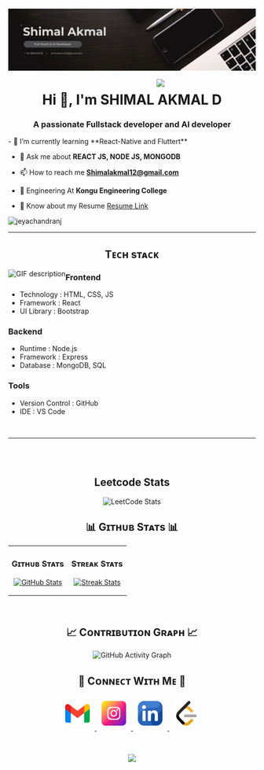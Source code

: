 ![Sanjay  Banner Image](./Banner.png)
<div>
  <img align="right" width="40%" src="https://owlbertsio-resized.s3.amazonaws.com/Popper.psd.full.png">
</div>

<h1 align="center">Hi 👋, I'm SHIMAL AKMAL D </h1>
<h3 align="center">A passionate Fullstack developer and AI developer</h3>
- 🌱 I’m currently learning **React-Native and Fluttert**

- 💬 Ask me about **REACT JS, NODE JS, MONGODB**

- 📫 How to reach me **Shimalakmal12@gmail.com**

- 🤖 Engineering At **Kongu Engineering College**

- 📄 Know about my Resume [Resume Link](https://github.com/Shimal007/Shimal007/blob/main/23ALR099.pdf)

<p align="left">
  <img src="https://komarev.com/ghpvc/?username=Shimal007&label=Profile%20views&color=770677&style=for-the-badge&logo=star" alt="jeyachandranj" style="padding-right:20px;" />
</p>

---


<h2 align="center">Tᴇᴄʜ sᴛᴀᴄᴋ</h2> 
<picture>
  <source media="(prefers-color-scheme: dark)" srcset="./Skills_Animation_Dark.gif">
  <source media="(prefers-color-scheme: light)" srcset="./Skills_Animation_White.gif">
  <img align="left" alt="GIF description" src="./Skills_Animation_White.gif">
</picture>

<h3 align="left">Frontend</h3>
<ul>
  <li><span>Technology : </span> <span>HTML, CSS, JS</span></li>
  <li><span>Framework  : </span> <span>React</span></li>
  <li><span>UI Library :</span> <span> Bootstrap</span></li>
</ul>

<h3 align="left">Backend</h3>
<ul>
  <li><span>Runtime   : </span> <span>Node.js</span></li>
  <li><span>Framework : </span> <span>Express</span></li>
  <li><span>Database  : </span> <span>MongoDB, SQL</span></li>
</ul>

<h3 align="left">Tools</h3>
<ul>
  <li><span>Version Control : </span> <span>GitHub</span></li>
  <li><span>IDE             : </span> <span>VS Code</span></li>
</ul>
<br />


---

<br />
<br />

<h2 align="center"> Leetcode Stats </h2>
<p align="center">
  <img src="https://leetcard.jacoblin.cool/Shimal07?theme=dark&font=source_code_pro&ext=heatmap" alt="LeetCode Stats">
</p>





<!--Github stats Table--> 
<h2 align="center">📊 Gɪᴛʜᴜʙ Sᴛᴀᴛs 📊</h2>

<table width="100%">
  <tr>
    <td width="50%">
      <h3 align="center"><strong>Gɪᴛʜᴜʙ Sᴛᴀᴛs</strong></h3>
      <p align="center">
        <a href="https://github.com/Shimal007">
          <img align="center" src="https://github-readme-stats.vercel.app/api?username=Shimal007&count_private=true&show_icons=true&theme=nightowl&bg_color=0,000000,441350&title_color=c56a90&text_color=ffffff&rank_icon=github&hide=prs,issues,contribs&show=reviews,prs_merged,prs_merged_percentage" alt="GitHub Stats" />
        </a>
      </p>
    </td>
    <td width="50%">
      <h3 align="center"><strong>Sᴛʀᴇᴀᴋ Sᴛᴀᴛs</strong></h3>
      <p align="center">
  <a href="https://github.com/shimal007">
    <img align="center" src="https://streak-stats.demolab.com?user=shimal007&theme=nightowl&background=0,000000,441350&fire=ffeb95&ring=ffeb95&sideNums=ffffff&sideLabels=ffffff&dates=c56a90&currStreakNum=ffffff" alt="Streak Stats" />
  </a>
</p>
    </td>
  </tr>
</table>
<br />

<!--Contribution Graph-->
<h2 align="center">📈 Cᴏɴᴛʀɪʙᴜᴛɪᴏɴ Gʀᴀᴘʜ 📈</h2>
<p align="center">
  <img src="https://github-readme-activity-graph.vercel.app/graph?username=shimal007&bg_color=000000&color=ffffff&line=42d78a&point=ffffff&area=true&hide_border=true" alt="GitHub Activity Graph">
</p>







<!--Contact Section--> 

<h2 align="center">🤝 Cᴏɴɴᴇᴄᴛ Wɪᴛʜ Mᴇ 🤝</h2>
<p align="center">
  <a href="mailto:shimalakmal12@gmail.com" target="_blank">
    <img src="./gmail.png" width="50" height="50" alt="Gmail" style="margin: 10px;" />
  </a>
  
  <a href="https://www.instagram.com/shimal_007/" target="_blank">
    <img src="./instagram.png" width="50" height="50" alt="Instagram" style="margin: 10px;" />
  </a>
  
  <a href="https://www.linkedin.com/in/shimal-akmal-a7b0ba291/" target="_blank">
    <img src="./linkedin.png" width="50" height="50" alt="LinkedIn" style="margin: 10px;" />
  </a>
  
  <a href="https://leetcode.com/u/shimal07/" target="_blank">
    <img src="./leetcode.png" width="50" height="50" alt="LeetCode" style="margin: 10px;" />
  </a>
</p>

</div>



</div>
<br/>

<p align="center">
  <img src="https://capsule-render.vercel.app/api?type=waving&color=gradient&height=65&section=footer"/>
</p>
